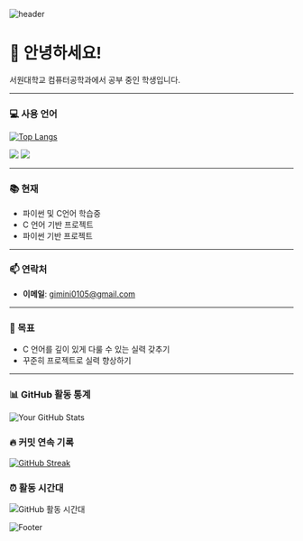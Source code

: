![header](https://capsule-render.vercel.app/api?type=rounded&color=auto&height=100&section=header&text=소개&fontSize=50)

# 👋 안녕하세요!

서원대학교 컴퓨터공학과에서 공부 중인 학생입니다.

---

### 💻 사용 언어
[![Top Langs](https://github-readme-stats.vercel.app/api/top-langs/?username=torii729)](https://github.com/torii729/github-readme-stats)

<p>
  <img src="https://img.shields.io/badge/C-00599C?style=flat&logo=c&logoColor=white"/>
  <img src="https://img.shields.io/badge/Python-3776AB?style=flat&logo=python&logoColor=white"/>
</p>

---

### 📚 현재
- 파이썬 및 C언어 학습중
- C 언어 기반 프로젝트
- 파이썬 기반 프로젝트

---

### 📫 연락처
- **이메일**: gimini0105@gmail.com

---

### 🧭 목표
- C 언어를 깊이 있게 다룰 수 있는 실력 갖추기
- 꾸준히 프로젝트로 실력 향상하기

---

### 📊 GitHub 활동 통계
![Your GitHub Stats](https://github-readme-stats.vercel.app/api?username=torii729&show_icons=true&theme=tokyonight)

### 🔥 커밋 연속 기록
[![GitHub Streak](https://streak-stats.demolab.com?user=torii729&theme=tokyonight)](https://git.io/streak-stats)

### ⏰ 활동 시간대
![GitHub 활동 시간대](https://github-readme-activity-graph.vercel.app/graph?username=torii729&theme=github-compact&area=true)

![Footer](https://capsule-render.vercel.app/api?type=waving&color=auto&height=200&section=footer)
